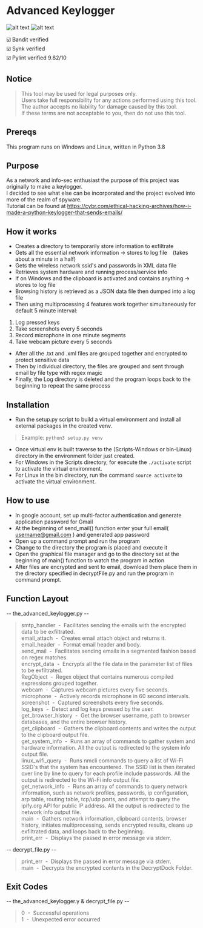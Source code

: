 # Advanced Keylogger
![alt text](https://github.com/ngimb64/Advanced-Keylogger/blob/master/Advanced_Keylogger.png?raw=true)
![alt text](https://github.com/ngimb64/Advanced-Keylogger/blob/master/AdvancedKeylogger.png?raw=true)

&#9745;&#65039; Bandit verified<br>
&#9745;&#65039; Synk verified<br>
&#9745;&#65039; Pylint verified 9.82/10

## Notice
> This tool may be used for legal purposes only.<br>
> Users take full responsibility for any actions performed using this tool.<br> 
> The author accepts no liability for damage caused by this tool.<br>
> If these terms are not acceptable to you, then do not use this tool.

## Prereqs
This program runs on Windows and Linux, written in Python 3.8

## Purpose
As a network and info-sec enthusiast the purpose of this project was originally to make a keylogger.<br>
I decided to see what else can be incorporated and the project evolved into more of the realm of spyware.<br>
Tutorial can be found at https://cybr.com/ethical-hacking-archives/how-i-made-a-python-keylogger-that-sends-emails/

## How it works
- Creates a directory to temporarily store information to exfiltrate
- Gets all the essential network information -> stores to log file &ensp; (takes about a minute in a half)
- Gets the wireless network ssid's and passwords in XML data file
- Retrieves system hardware and running process/service info
- If on Windows and the clipboard is activated and contains anything -> stores to log file
- Browsing history is retrieved as a JSON data file then dumped into a log file
- Then using multiprocessing 4 features work together simultaneously for default 5 minute interval:

1. Log pressed keys
2. Take screenshots every 5 seconds
3. Record microphone in one minute segments
4. Take webcam picture every 5 seconds

- After all the .txt and .xml files are grouped together and encrypted to protect sensitive data
- Then by individual directory, the files are grouped and sent through email by file type with regex magic
- Finally, the Log directory is deleted and the program loops back to the beginning to repeat the same process

## Installation
- Run the setup.py script to build a virtual environment and install all external packages in the created venv.

> Example: `python3 setup.py venv`

- Once virtual env is built traverse to the (Scripts-Windows or bin-Linux) directory in the environment folder just created.
- For Windows in the Scripts directory, for execute the `./activate` script to activate the virtual environment.
- For Linux in the bin directory, run the command `source activate` to activate the virtual environment.

## How to use
- In google account, set up multi-factor authentication and generate application password for Gmail
- At the beginning of send_mail() function enter your full email( username@gmail.com ) and generated app password
- Open up a command prompt and run the program
- Change to the directory the program is placed and execute it
- Open the graphical file manager and go to the directory set at the beginning of main() function to watch the program in action
- After files are encrypted and sent to email, download them place them in the directory specified in
  decryptFile.py and run the program in command prompt.

## Function Layout
-- the_advanced_keylogger.py --
> smtp_handler &nbsp;-&nbsp; Facilitates sending the emails with the encrypted data to be exfiltrated.<br>
> email_attach &nbsp;-&nbsp; Creates email attach object and returns it.<br>
> email_header &nbsp;-&nbsp; Format email header and body.<br>
> send_mail &nbsp;-&nbsp; Facilitates sending emails in a segmented fashion based on regex matches.<br>
> encrypt_data &nbsp;-&nbsp; Encrypts all the file data in the parameter list of files to be exfiltrated.<br>
> RegObject &nbsp;-&nbsp; Regex object that contains numerous compiled expressions grouped together.<br>
> webcam &nbsp;-&nbsp; Captures webcam pictures every five seconds.<br>
> microphone &nbsp;-&nbsp; Actively records microphone in 60 second intervals.<br>
> screenshot &nbsp;-&nbsp; Captured screenshots every five seconds.<br>
> log_keys &nbsp;-&nbsp; Detect and log keys pressed by the user.<br>
> get_browser_history &nbsp;-&nbsp; Get the browser username, path to browser databases, and the entire browser history.<br>
> get_clipboard &nbsp;-&nbsp; Gathers the clipboard contents and writes the output to the clipboard output file.<br>
> get_system_info &nbsp;-&nbsp; Runs an array of commands to gather system and hardware information.
> All the output is redirected to the system info output file.<br>
> linux_wifi_query &nbsp;-&nbsp; Runs nmcli commands to query a list of Wi-Fi SSID's that the system has encountered. 
> The SSID list is then iterated over line by line to query for each profile include passwords. 
> All the output is redirected to the Wi-Fi info output file.<br>
> get_network_info &nbsp;-&nbsp; Runs an array of commands to query network information, such as 
> network profiles, passwords, ip configuration, arp table, routing table, tcp/udp ports, and 
> attempt to query the ipify.org API for public IP address.
> All the output is redirected to the network info output file.<br>
> main &nbsp;-&nbsp; Gathers network information, clipboard contents, browser history, initiates 
> multiprocessing, sends encrypted results, cleans up exfiltrated data, and loops back to the beginning.<br>
> print_err &nbsp;-&nbsp; Displays the passed in error message via stderr.

-- decrypt_file.py --
> print_err &nbsp;-&nbsp; Displays the passed in error message via stderr.<br>
> main &nbsp;-&nbsp; Decrypts the encrypted contents in the DecryptDock Folder.

## Exit Codes
-- the_advanced_keylogger.y & decrypt_file.py --
> 0 &nbsp;-&nbsp; Successful operations<br>
> 1 &nbsp;-&nbsp; Unexpected error occurred